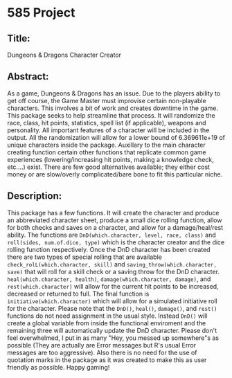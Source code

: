 # 585 Project

## Title: 

Dungeons & Dragons Character Creator 

## Abstract: 

As a game, Dungeons & Dragons has an issue. Due to the players ability to get off course, the Game Master must improvise certain non-playable characters. This involves a bit of work and creates downtime in the game. This package seeks to help streamline that process. It will randomize the race, class, hit points, statistics, spell list (if applicable), weapons and personality. All important features of a character will be included in the output. All the randomization will allow for a lower bound of 6.369611e+19 of unique characters inside the package. Auxillary to the main character creating function certain other functions that replicate common game experiences (lowering/increasing hit points, making a knowledge check, etc....) exist. There are few good alternatives available; they either cost money or are slow/overly complicated/bare bone to fit this particular niche. 

## Description:

This package has a few functions. It will create the character and produce an abbreviated character sheet, produce a small dice rolling function, allow for both checks and saves on a character, and allow for a damage/heal/rest ability. The  functions are ```DnD(which.character, level, race, class)``` and ```roll(sides, num.of.dice, type)``` which is the character creator and the dice rolling function respectively. Once the DnD character has been created there are two types of special rolling that are available ```check_rolL(which.character, skill)``` and ```saving_throw(which.character, save)``` that will roll for a skill check or a saving throw for the DnD character. ```heal(which.character, health)```, ```damage(which.character, damage)```, and ```rest(which.character)``` will allow for the current hit points to be increased, decreased or returned to full. The final function is ```initiative(which.character)``` which will allow for a simulated initiative roll for the character. Please note that the ```DnD()```, ```heal()```, ```damage()```, and ```rest()``` functions do not need assignment in the usual style. Instead ```DnD()``` will create a global variable from inside the functional enviroment and the remaining three will automatically update the DnD character. Please don't feel overwhelmed, I put in as many "Hey, you messed up somewhere"s as possible (They are actually are Error messages but R's usual Error messages are too aggressive). Also there is no need for the use of quotation marks in the package as it was created to make this as user friendly as possible. Happy gaming!